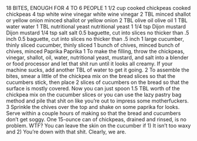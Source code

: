 <?xml version="1.0" encoding="UTF-8"?>
<!DOCTYPE gourmetDoc>
<gourmetDoc>
	<recipe id="148">
		<title>DEVILED CHICKPEA BITES</title>
		<yields>18 BITES, ENOUGH FOR 4 TO 6 PEOPLE</yields>
		<ingredient-list>
			<ingredient>
				<amount>1 1/2</amount>
				<unit>cup</unit>
				<item>cooked chickpeas</item>
				<key>cooked chickpeas</key>
			</ingredient>
			<ingredient>
				<amount>4</amount>
				<unit>tsp</unit>
				<item>white wine vinegar</item>
				<key>white wine vinegar</key>
			</ingredient>
			<ingredient>
				<amount>2</amount>
				<unit>TBL</unit>
				<item>minced shallot or yellow onion</item>
				<key>minced shallot or yellow onion</key>
			</ingredient>
			<ingredient>
				<amount>2</amount>
				<unit>TBL</unit>
				<item>olive oil</item>
				<key>olive oil</key>
			</ingredient>
			<ingredient>
				<amount>1</amount>
				<unit>TBL</unit>
				<item>water</item>
				<key>water</key>
			</ingredient>
			<ingredient>
				<amount>1</amount>
				<unit>TBL</unit>
				<item>nutritional yeast</item>
				<key>nutritional yeast</key>
			</ingredient>
			<ingredient>
				<amount>1 1/4</amount>
				<unit>tsp</unit>
				<item>Dijon mustard</item>
				<key>Dijon mustard</key>
			</ingredient>
			<ingredient>
				<amount>1/4</amount>
				<unit>tsp</unit>
				<item>salt</item>
				<key>salt</key>
			</ingredient>
			<ingredient>
				<item>0.5 baguette, cut into slices no thicker than .5 inch</item>
				<key>0.5 baguette, cut into slices no thicker than .5 inch</key>
			</ingredient>
			<ingredient>
				<amount>1</amount>
				<unit>large</unit>
				<item>cucumber, thinly sliced</item>
				<key>cucumber, thinly sliced</key>
			</ingredient>
			<ingredient>
				<amount>1</amount>
				<item>bunch of chives, minced</item>
				<key>bunch of chives, minced</key>
			</ingredient>
			<ingredient>
				<item>Paprika</item>
				<key>Paprika</key>
			</ingredient>
		</ingredient-list>
		<instructions>1 To make the filling, throw the chickpeas, vinegar, shallot, oil, water, nutritional yeast, mustard, and salt into a blender or food processor and let that shit run until it looks all creamy. If your machine sucks, add another TBL of water to get it going.
2 To assemble the bites, smear a little of the chickpea mix on the bread slices so that the cucumbers stick, then place 2 slices of cucumbers on the bread so that the surface is mostly covered. Now you can just spoon 1.5 TBL worth of the chickpea mix on the cucumber slices or you can use the lazy pastry bag method and pile that shit on like you’re out to impress some motherfuckers.
3 Sprinkle the chives over the top and shake on some paprika for looks. Serve within a couple hours of making so that the bread and cucumbers don’t get soggy.</instructions>
		<modifications>One 15-ounce can of chickpeas, drained and rinsed, is no problem.
 WTF?
 You can leave the skin on the cucumber if 1) It isn’t too waxy and 2) You’re down with that shit. Clearly, we are.</modifications>
	</recipe>
	
</gourmetDoc>
